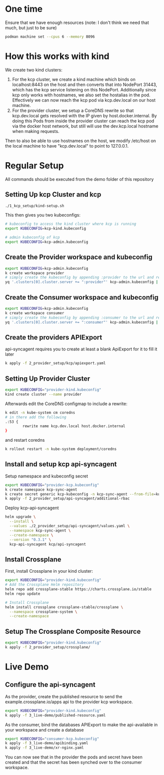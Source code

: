 # One time

Ensure that we have enough resources (note: I don't think we need that much, but just to be sure)

```sh
podman machine set --cpus 6 --memory 8096
```

# How this works with kind

We create two kind clusters:

1. For the kcp cluster, we create a kind machine which binds on localhost:8443 on the host and then converts that into NodePort 31443, which has the kcp service listening on this NodePort.
Additionally since kcp only works with hostnames, we also set the hostalias in the pod. Effectively we can now reach the kcp pod via kcp.dev.local on our host machine.
2. For the provider cluster, we setup a CoreDNS rewrite so that kcp.dev.local gets resolved with the IP given by host.docker.internal. By doing this Pods from inside the provider cluster can reach the kcp pod via the docker host network, but still will use the dev.kcp.local hostname when making requests.

Then to also be able to use hostnames on the host, we modify /etc/host on the local machine to have "kcp.dev.local" to point to 127.0.0.1.

# Regular Setup

All commands should be executed from the demo folder of this repository

## Setting Up kcp Cluster and kcp

```sh
./1_kcp_setup/kind-setup.sh
```

This then gives you two kubeconfigs:

```sh
# kubeconfig to access the kind cluster where kcp is running
export KUBECONFIG=kcp-kind.kubeconfig

# admin kubeconfig of kcp
export KUBECONFIG=kcp-admin.kubeconfig
```

## Create the Provider workspace and kubeconfig

```sh
export KUBECONFIG=kcp-admin.kubeconfig
k create workspace provider
# simply create the kubeconfig by appending :provider to the url and replace the name so it looks like a 
yq '.clusters[0].cluster.server += ":provider"' kcp-admin.kubeconfig | sed 's/admin-kcp/provider-kcp/g' > provider-kcp.kubeconfig
```

## Create the Consumer workspace and kubeconfig

```sh
export KUBECONFIG=kcp-admin.kubeconfig
k create workspace consumer
# simply create the kubeconfig by appending :consumer to the url and replace the name so it looks like a 
yq '.clusters[0].cluster.server += ":consumer"' kcp-admin.kubeconfig | sed 's/admin-kcp/consumer-kcp/g' > consumer-kcp.kubeconfig
```

## Create the providers APIExport

api-syncagent requires you to create at least a blank ApiExport for it to fill it later

```sh
k apply -f 2_provider_setup/kcp/apiexport.yaml
```

## Setting Up Provider Cluster

```sh
export KUBECONFIG="provider-kind.kubeconfig"
kind create cluster --name provider
```

Afterwards edit the CoreDNS configmap to include a rewrite:

```sh
k edit -n kube-system cm coredns
# in there add the following
.:53 {
        rewrite name kcp.dev.local host.docker.internal
}
```

and restart coredns

```sh
k rollout restart -n kube-system deployment/coredns
```

## Install and setup kcp api-syncagent

Setup namespace and kubeconfig secret

```sh
export KUBECONFIG="provider-kcp.kubeconfig"
k create namespace kcp-sync-agent
k create secret generic kcp-kubeconfig -n kcp-sync-agent --from-file=kubeconfig=provider-kcp.kubeconfig
k apply -f 2_provider_setup/api-syncagent/additional-rbac
```

Deploy kcp-api-syncagent

```sh
helm upgrade \
  --install \
  --values ./2_provider_setup/api-syncagent/values.yaml \
  --namespace kcp-sync-agent \
  --create-namespace \
  --version "0.3.1" \
  kcp-api-syncagent kcp/api-syncagent
```

## Install Crossplane

First, install Crossplane in your kind cluster:

```bash
export KUBECONFIG="provider-kind.kubeconfig"
# Add the Crossplane Helm repository
helm repo add crossplane-stable https://charts.crossplane.io/stable
helm repo update

# Install Crossplane
helm install crossplane crossplane-stable/crossplane \
  --namespace crossplane-system \
  --create-namespace
```

## Setup The Crossplane Composite Resource

```bash
export KUBECONFIG="provider-kind.kubeconfig"
k apply -f 2_provider_setup/crossplane/
```

# Live Demo

## Configure the api-syncagent

As the provider, create the published resource to send the example.crossplane.io/apps api to the provider kcp workspace.

```sh
export KUBECONFIG="provider-kind.kubeconfig"
k apply -f 3_live-demo/published-resource.yaml
```

As the consumer, bind the databases APIExport to make the api-available in your workspace and create a database

```sh
export KUBECONFIG="consumer-kcp.kubeconfig"
k apply -f 3_live-demo/apibinding.yaml
k apply -f 3_live-demo/xr-nginx.yaml
```

You can now see that in the provider the pods and secret have been created and that the secret has been synched over to the consumer workspace.
